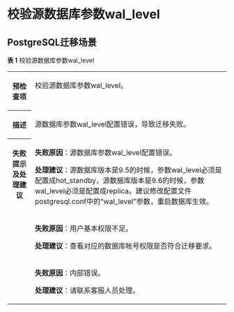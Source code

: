 # 校验源数据库参数wal\_level<a name="drs_11_0054"></a>

## PostgreSQL迁移场景<a name="section989017373417"></a>

**表 1**  校验源数据库参数wal\_level

<a name="table18108192214474"></a>
<table><tbody><tr id="row19108192294711"><th class="firstcol" valign="top" width="11%" id="mcps1.2.3.1.1"><p id="p191087222477"><a name="p191087222477"></a><a name="p191087222477"></a><strong id="b13108162214473"><a name="b13108162214473"></a><a name="b13108162214473"></a>预检查项</strong></p>
</th>
<td class="cellrowborder" valign="top" width="89%" headers="mcps1.2.3.1.1 "><p id="p12789050113415"><a name="p12789050113415"></a><a name="p12789050113415"></a>校验源数据库参数wal_level。</p>
</td>
</tr>
<tr id="row3108132254714"><th class="firstcol" valign="top" width="11%" id="mcps1.2.3.2.1"><p id="p1710810224473"><a name="p1710810224473"></a><a name="p1710810224473"></a><strong id="b510892211472"><a name="b510892211472"></a><a name="b510892211472"></a>描述</strong></p>
</th>
<td class="cellrowborder" valign="top" width="89%" headers="mcps1.2.3.2.1 "><p id="p16970716173516"><a name="p16970716173516"></a><a name="p16970716173516"></a>源数据库参数wal_level配置错误，导致迁移失败。</p>
</td>
</tr>
<tr id="row212432224711"><th class="firstcol" rowspan="3" valign="top" width="11%" id="mcps1.2.3.3.1"><p id="p1412462211472"><a name="p1412462211472"></a><a name="p1412462211472"></a><strong id="b111246227470"><a name="b111246227470"></a><a name="b111246227470"></a>失败提示及<strong id="b55807361765"><a name="b55807361765"></a><a name="b55807361765"></a>处理建议</strong></strong></p>
</th>
<td class="cellrowborder" valign="top" width="89%" headers="mcps1.2.3.3.1 "><p id="p10238432105217"><a name="p10238432105217"></a><a name="p10238432105217"></a><strong id="b158710141570"><a name="b158710141570"></a><a name="b158710141570"></a>失败原因</strong>：源数据库参数wal_level配置错误。</p>
<p id="p1755594465312"><a name="p1755594465312"></a><a name="p1755594465312"></a><strong id="b143301751711"><a name="b143301751711"></a><a name="b143301751711"></a>处理建议</strong>：源数据库版本是9.5的时候，参数wal_level必须是配置成hot_standby，源数据库版本是9.6的时候，参数wal_level必须是配置成replica。建议修改配置文件postgresql.conf中的<span class="parmname" id="parmname98930259332"><a name="parmname98930259332"></a><a name="parmname98930259332"></a>“wal_level”</span>参数，重启数据库生效。</p>
</td>
</tr>
<tr id="row7103191644817"><td class="cellrowborder" valign="top" headers="mcps1.2.3.3.1 "><p id="p79614275530"><a name="p79614275530"></a><a name="p79614275530"></a><strong id="b3838321145715"><a name="b3838321145715"></a><a name="b3838321145715"></a>失败原因</strong>：用户基本权限不足。</p>
<p id="p17341101345410"><a name="p17341101345410"></a><a name="p17341101345410"></a><strong id="b124556816715"><a name="b124556816715"></a><a name="b124556816715"></a>处理建议</strong>：查看对应的数据库帐号权限是否符合迁移要求。</p>
</td>
</tr>
<tr id="row11510519174813"><td class="cellrowborder" valign="top" headers="mcps1.2.3.3.1 "><p id="p117543371522"><a name="p117543371522"></a><a name="p117543371522"></a><strong id="b1227672515714"><a name="b1227672515714"></a><a name="b1227672515714"></a>失败原因</strong>：内部错误。</p>
<p id="p1490342055417"><a name="p1490342055417"></a><a name="p1490342055417"></a><strong id="b97676102710"><a name="b97676102710"></a><a name="b97676102710"></a>处理建议</strong>：请联系客服人员处理。</p>
</td>
</tr>
</tbody>
</table>

